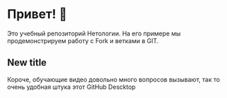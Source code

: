 # Привет! 👋

Это учебный репозиторий Нетологии. На его примере мы продемонстрируем работу с Fork и ветками в GIT. 

## New title

Короче, обучающие видео довольно много вопросов вызывают, так то очень удобная штука этот GitHub Descktop